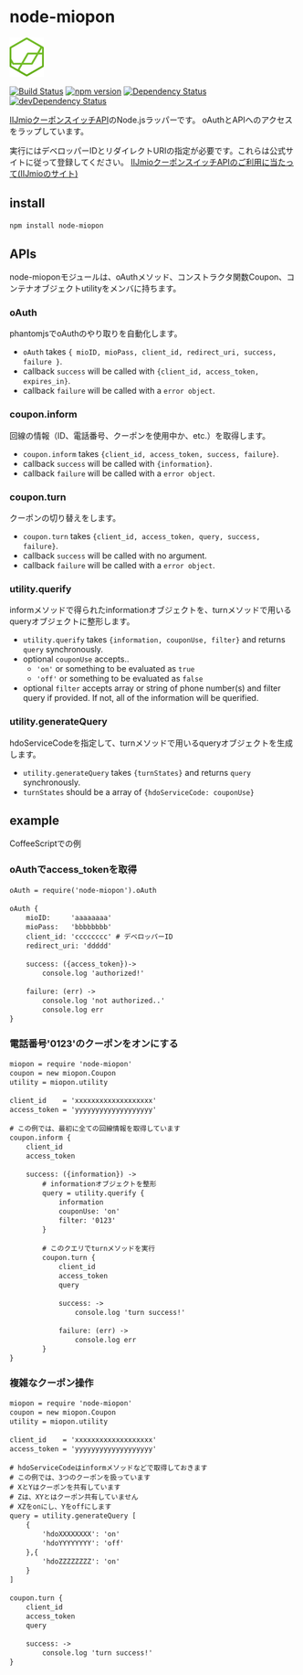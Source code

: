 # node-miopon

[<img src="icon/icon.png" width="60" alt="アイコン">](https://www.npmjs.com/package/node-miopon
)

[![Build Status](https://travis-ci.org/KamataRyo/node-miopon.svg?branch=master)](https://travis-ci.org/KamataRyo/node-miopon)
[![npm version](https://badge.fury.io/js/node-miopon.svg)](https://badge.fury.io/js/node-miopon)
[![Dependency Status](https://david-dm.org/kamataryo/node-miopon.svg)](https://david-dm.org/kamataryo/node-miopon)
[![devDependency Status](https://david-dm.org/kamataryo/node-miopon/dev-status.svg)](https://david-dm.org/kamataryo/node-miopon#info=devDependencies)

[IIJmioクーポンスイッチAPI](https://www.iijmio.jp/hdd/coupon/mioponapi.jsp)のNode.jsラッパーです。
oAuthとAPIへのアクセスをラップしています。

実行にはデベロッパーIDとリダイレクトURIの指定が必要です。これらは公式サイトに従って登録してください。
[IIJmioクーポンスイッチAPIのご利用に当たって(IIJmioのサイト)](https://www.iijmio.jp/hdd/coupon/mioponapi.jsp#goriyou)


## install
`npm install node-miopon`

## APIs
node-mioponモジュールは、oAuthメソッド、コンストラクタ関数Coupon、コンテナオブジェクトutilityをメンバに持ちます。

### oAuth
phantomjsでoAuthのやり取りを自動化します。
- `oAuth` takes `{ mioID, mioPass, client_id, redirect_uri, success, failure }`.
- callback `success` will be called with `{client_id, access_token, expires_in}`.
- callback `failure`  will be called with a `error object`.

### coupon.inform
回線の情報（ID、電話番号、クーポンを使用中か、etc.）を取得します。
- `coupon.inform` takes `{client_id, access_token, success, failure}`.
- callback `success` will be called with `{information}`.
- callback `failure`  will be called with a `error object`.

### coupon.turn
クーポンの切り替えをします。
- `coupon.turn` takes `{client_id, access_token, query, success, failure}`.
- callback `success` will be called with no argument.
- callback `failure`  will be called with a `error object`.

### utility.querify
informメソッドで得られたinformationオブジェクトを、turnメソッドで用いるqueryオブジェクトに整形します。
- `utility.querify` takes `{information, couponUse, filter}` and returns `query` synchronously.
- optional `couponUse` accepts..
    + `'on'` or something to be evaluated as `true`
    + `'off'` or something to be evaluated as `false`
- optional `filter` accepts array or string of phone number(s) and filter query if provided. If not, all of the information will be querified.

### utility.generateQuery
hdoServiceCodeを指定して、turnメソッドで用いるqueryオブジェクトを生成します。
- `utility.generateQuery` takes `{turnStates}` and returns `query` synchronously.
- `turnStates` should be a array of `{hdoServiceCode: couponUse}`



## example
CoffeeScriptでの例

### oAuthでaccess_tokenを取得
    oAuth = require('node-miopon').oAuth

    oAuth {
        mioID:     'aaaaaaaa'
        mioPass:   'bbbbbbbb'
        client_id: 'cccccccc' # デベロッパーID
        redirect_uri: 'ddddd'

        success: ({access_token})->
            console.log 'authorized!'

        failure: (err) ->
            console.log 'not authorized..'
            console.log err
    }


### 電話番号'0123'のクーポンをオンにする
    miopon = require 'node-miopon'
    coupon = new miopon.Coupon
    utility = miopon.utility

    client_id    = 'xxxxxxxxxxxxxxxxxxx'
    access_token = 'yyyyyyyyyyyyyyyyyyy'

    # この例では、最初に全ての回線情報を取得しています
    coupon.inform {
        client_id
        access_token

        success: ({information}) ->
            # informationオブジェクトを整形
            query = utility.querify {
                information
                couponUse: 'on'
                filter: '0123'
            }

            # このクエリでturnメソッドを実行
            coupon.turn {
                client_id
                access_token
                query

                success: ->
                    console.log 'turn success!'

                failure: (err) ->
                    console.log err
            }
    }

### 複雑なクーポン操作
    miopon = require 'node-miopon'
    coupon = new miopon.Coupon
    utility = miopon.utility

    client_id    = 'xxxxxxxxxxxxxxxxxxx'
    access_token = 'yyyyyyyyyyyyyyyyyyy'

    # hdoServiceCodeはinformメソッドなどで取得しておきます
    # この例では、3つのクーポンを扱っています
    # XとYはクーポンを共有しています
    # Zは、XYとはクーポン共有していません
    # XZをonにし、Yをoffにします
    query = utility.generateQuery [
        {
            'hdoXXXXXXXX': 'on'
            'hdoYYYYYYYY': 'off'
        },{
            'hdoZZZZZZZZ': 'on'
        }
    ]

    coupon.turn {
        client_id
        access_token
        query

        success: ->
            console.log 'turn success!'
    }
